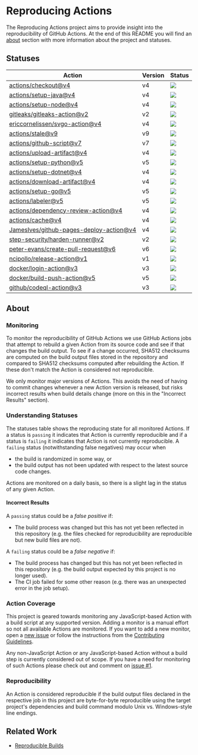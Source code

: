 <!-- SPDX-License-Identifier: CC-BY-4.0 -->

# Reproducing Actions

The Reproducing Actions project aims to provide insight into the reproducibility
of GitHub Actions. At the end of this README you will find an [about] section
with more information about the project and statuses.

[about]: #about

## Statuses

| Action | Version | Status |
| ------ | ------- | ------ |
| [actions/checkout@v4] | v4 | [![][actions/checkout-v4-badge]][actions/checkout-v4-url] |
| [actions/setup-java@v4] | v4 | [![][actions/setup-java-v4-badge]][actions/setup-java-v4-url] |
| [actions/setup-node@v4] | v4 | [![][actions/setup-node-v4-badge]][actions/setup-node-v4-url] |
| [gitleaks/gitleaks-action@v2] | v2 | [![][gitleaks/gitleaks-action-v2-badge]][gitleaks/gitleaks-action-v2-url] |
| [ericcornelissen/svgo-action@v4] | v4 | [![][ericcornelissen/svgo-action-v4-badge]][ericcornelissen/svgo-action-v4-url] |
| [actions/stale@v9] | v9 | [![][actions/stale-v9-badge]][actions/stale-v9-url] |
| [actions/github-script@v7] | v7 | [![][actions/github-script-v7-badge]][actions/github-script-v7-url] |
| [actions/upload-artifact@v4] | v4 | [![][actions/upload-artifact-v4-badge]][actions/upload-artifact-v4-url] |
| [actions/setup-python@v5] | v5 | [![][actions/setup-python-v5-badge]][actions/setup-python-v5-url] |
| [actions/setup-dotnet@v4] | v4 | [![][actions/setup-dotnet-v4-badge]][actions/setup-dotnet-v4-url] |
| [actions/download-artifact@v4] | v4 | [![][actions/download-artifact-v4-badge]][actions/download-artifact-v4-url] |
| [actions/setup-go@v5] | v5 | [![][actions/setup-go-v5-badge]][actions/setup-go-v5-url] |
| [actions/labeler@v5] | v5 | [![][actions/labeler-v5-badge]][actions/labeler-v5-url] |
| [actions/dependency-review-action@v4] | v4 | [![][actions/dependency-review-action-v4-badge]][actions/dependency-review-action-v4-url] |
| [actions/cache@v4] | v4 | [![][actions/cache-v4-badge]][actions/cache-v4-url] |
| [JamesIves/github-pages-deploy-action@v4] | v4 | [![][JamesIves/github-pages-deploy-action-v4-badge]][JamesIves/github-pages-deploy-action-v4-url] |
| [step-security/harden-runner@v2] | v2 | [![][step-security/harden-runner-v2-badge]][step-security/harden-runner-v2-url] |
| [peter-evans/create-pull-request@v6] | v6 | [![][peter-evans/create-pull-request-v6-badge]][peter-evans/create-pull-request-v6-url] |
| [ncipollo/release-action@v1] | v1 | [![][ncipollo/release-action-v1-badge]][ncipollo/release-action-v1-url] |
| [docker/login-action@v3] | v3 | [![][docker/login-action-v3-badge]][docker/login-action-v3-url] |
| [docker/build-push-action@v5] | v5 | [![][docker/build-push-action-v5-badge]][docker/build-push-action-v5-url] |
| [github/codeql-action@v3] | v3 | [![][github/codeql-action-v3-badge]][github/codeql-action-v3-url] |
<!-- INSERT ROW -->
[github/codeql-action@v3]: https://github.com/github/codeql-action/tree/v3
[github/codeql-action-v3-badge]: https://github.com/ericcornelissen/reproducing-actions/actions/workflows/github-codeql-action-v3.yml/badge.svg?event=schedule
[github/codeql-action-v3-url]: https://github.com/ericcornelissen/reproducing-actions/actions/workflows/github-codeql-action-v3.yml
[docker/build-push-action@v5]: https://github.com/docker/build-push-action/tree/v5
[docker/build-push-action-v5-badge]: https://github.com/ericcornelissen/reproducing-actions/actions/workflows/docker-build-push-action-v5.yml/badge.svg?event=schedule
[docker/build-push-action-v5-url]: https://github.com/ericcornelissen/reproducing-actions/actions/workflows/docker-build-push-action-v5.yml
[docker/login-action@v3]: https://github.com/docker/login-action/tree/v3
[docker/login-action-v3-badge]: https://github.com/ericcornelissen/reproducing-actions/actions/workflows/docker-login-action-v3.yml/badge.svg?event=schedule
[docker/login-action-v3-url]: https://github.com/ericcornelissen/reproducing-actions/actions/workflows/docker-login-action-v3.yml
[ncipollo/release-action@v1]: https://github.com/ncipollo/release-action/tree/v1
[ncipollo/release-action-v1-badge]: https://github.com/ericcornelissen/reproducing-actions/actions/workflows/ncipollo-release-action-v1.yml/badge.svg?event=schedule
[ncipollo/release-action-v1-url]: https://github.com/ericcornelissen/reproducing-actions/actions/workflows/ncipollo-release-action-v1.yml
[peter-evans/create-pull-request@v6]: https://github.com/peter-evans/create-pull-request/tree/v6
[peter-evans/create-pull-request-v6-badge]: https://github.com/ericcornelissen/reproducing-actions/actions/workflows/peter-evans-create-pull-request-v6.yml/badge.svg?event=schedule
[peter-evans/create-pull-request-v6-url]: https://github.com/ericcornelissen/reproducing-actions/actions/workflows/peter-evans-create-pull-request-v6.yml
[step-security/harden-runner@v2]: https://github.com/step-security/harden-runner/tree/v2
[step-security/harden-runner-v2-badge]: https://github.com/ericcornelissen/reproducing-actions/actions/workflows/step-security-harden-runner-v2.yml/badge.svg?event=schedule
[step-security/harden-runner-v2-url]: https://github.com/ericcornelissen/reproducing-actions/actions/workflows/step-security-harden-runner-v2.yml
[JamesIves/github-pages-deploy-action@v4]: https://github.com/JamesIves/github-pages-deploy-action/tree/v4
[JamesIves/github-pages-deploy-action-v4-badge]: https://github.com/ericcornelissen/reproducing-actions/actions/workflows/jamesives-github-pages-deploy-action-v4.yml/badge.svg?event=schedule
[JamesIves/github-pages-deploy-action-v4-url]: https://github.com/ericcornelissen/reproducing-actions/actions/workflows/jamesives-github-pages-deploy-action-v4.yml
[actions/cache@v4]: https://github.com/actions/cache/tree/v4
[actions/cache-v4-badge]: https://github.com/ericcornelissen/reproducing-actions/actions/workflows/actions-cache-v4.yml/badge.svg?event=schedule
[actions/cache-v4-url]: https://github.com/ericcornelissen/reproducing-actions/actions/workflows/actions-cache-v4.yml
[actions/dependency-review-action@v4]: https://github.com/actions/dependency-review-action/tree/v4
[actions/dependency-review-action-v4-badge]: https://github.com/ericcornelissen/reproducing-actions/actions/workflows/actions-dependency-review-action-v4.yml/badge.svg?event=schedule
[actions/dependency-review-action-v4-url]: https://github.com/ericcornelissen/reproducing-actions/actions/workflows/actions-dependency-review-action-v4.yml
[actions/labeler@v5]: https://github.com/actions/labeler/tree/v5
[actions/labeler-v5-badge]: https://github.com/ericcornelissen/reproducing-actions/actions/workflows/actions-labeler-v5.yml/badge.svg?event=schedule
[actions/labeler-v5-url]: https://github.com/ericcornelissen/reproducing-actions/actions/workflows/actions-labeler-v5.yml
[actions/setup-go@v5]: https://github.com/actions/setup-go/tree/v5
[actions/setup-go-v5-badge]: https://github.com/ericcornelissen/reproducing-actions/actions/workflows/actions-setup-go-v5.yml/badge.svg?event=schedule
[actions/setup-go-v5-url]: https://github.com/ericcornelissen/reproducing-actions/actions/workflows/actions-setup-go-v5.yml
[actions/download-artifact@v4]: https://github.com/actions/download-artifact/tree/v4
[actions/download-artifact-v4-badge]: https://github.com/ericcornelissen/reproducing-actions/actions/workflows/actions-download-artifact-v4.yml/badge.svg?event=schedule
[actions/download-artifact-v4-url]: https://github.com/ericcornelissen/reproducing-actions/actions/workflows/actions-download-artifact-v4.yml
[actions/setup-dotnet@v4]: https://github.com/actions/setup-dotnet/tree/v4
[actions/setup-dotnet-v4-badge]: https://github.com/ericcornelissen/reproducing-actions/actions/workflows/actions-setup-dotnet-v4.yml/badge.svg?event=schedule
[actions/setup-dotnet-v4-url]: https://github.com/ericcornelissen/reproducing-actions/actions/workflows/actions-setup-dotnet-v4.yml
[actions/setup-python@v5]: https://github.com/actions/setup-python/tree/v5
[actions/setup-python-v5-badge]: https://github.com/ericcornelissen/reproducing-actions/actions/workflows/actions-setup-python-v5.yml/badge.svg?event=schedule
[actions/setup-python-v5-url]: https://github.com/ericcornelissen/reproducing-actions/actions/workflows/actions-setup-python-v5.yml
[actions/upload-artifact@v4]: https://github.com/actions/upload-artifact/tree/v4
[actions/upload-artifact-v4-badge]: https://github.com/ericcornelissen/reproducing-actions/actions/workflows/actions-upload-artifact-v4.yml/badge.svg?event=schedule
[actions/upload-artifact-v4-url]: https://github.com/ericcornelissen/reproducing-actions/actions/workflows/actions-upload-artifact-v4.yml
[actions/github-script@v7]: https://github.com/actions/github-script/tree/v7
[actions/github-script-v7-badge]: https://github.com/ericcornelissen/reproducing-actions/actions/workflows/actions-github-script-v7.yml/badge.svg?event=schedule
[actions/github-script-v7-url]: https://github.com/ericcornelissen/reproducing-actions/actions/workflows/actions-github-script-v7.yml
[actions/stale@v9]: https://github.com/actions/stale/tree/v9
[actions/stale-v9-badge]: https://github.com/ericcornelissen/reproducing-actions/actions/workflows/actions-stale-v9.yml/badge.svg?event=schedule
[actions/stale-v9-url]: https://github.com/ericcornelissen/reproducing-actions/actions/workflows/actions-stale-v9.yml
[ericcornelissen/svgo-action@v4]: https://github.com/ericcornelissen/svgo-action/tree/v4
[ericcornelissen/svgo-action-v4-badge]: https://github.com/ericcornelissen/reproducing-actions/actions/workflows/ericcornelissen-svgo-action-v4.yml/badge.svg?event=schedule
[ericcornelissen/svgo-action-v4-url]: https://github.com/ericcornelissen/reproducing-actions/actions/workflows/ericcornelissen-svgo-action-v4.yml
[gitleaks/gitleaks-action@v2]: https://github.com/gitleaks/gitleaks-action/tree/v2
[gitleaks/gitleaks-action-v2-badge]: https://github.com/ericcornelissen/reproducing-actions/actions/workflows/gitleaks-gitleaks-action-v2.yml/badge.svg?event=schedule
[gitleaks/gitleaks-action-v2-url]: https://github.com/ericcornelissen/reproducing-actions/actions/workflows/gitleaks-gitleaks-action-v2.yml
[actions/setup-node@v4]: https://github.com/actions/setup-node/tree/v4
[actions/setup-node-v4-badge]: https://github.com/ericcornelissen/reproducing-actions/actions/workflows/actions-setup-node-v4.yml/badge.svg?event=schedule
[actions/setup-node-v4-url]: https://github.com/ericcornelissen/reproducing-actions/actions/workflows/actions-setup-node-v4.yml
[actions/setup-java@v4]: https://github.com/actions/setup-java/tree/v4
[actions/setup-java-v4-badge]: https://github.com/ericcornelissen/reproducing-actions/actions/workflows/actions-setup-java-v4.yml/badge.svg?event=schedule
[actions/setup-java-v4-url]: https://github.com/ericcornelissen/reproducing-actions/actions/workflows/actions-setup-java-v4.yml
[actions/checkout@v4]: https://github.com/actions/checkout/tree/v4
[actions/checkout-v4-badge]: https://github.com/ericcornelissen/reproducing-actions/actions/workflows/actions-checkout-v4.yml/badge.svg?event=schedule
[actions/checkout-v4-url]: https://github.com/ericcornelissen/reproducing-actions/actions/workflows/actions-checkout-v4.yml

## About

### Monitoring

To monitor the reproducibility of GitHub Actions we use GitHub Actions jobs that
attempt to rebuild a given Action from its source code and see if that changes
the build output. To see if a change occurred, SHA512 checksums are computed on
the build output files stored in the repository and compared to SHA512 checksums
computed after rebuilding the Action. If these don't match the Action is
considered not reproducible.

We only monitor major versions of Actions. This avoids the need of having to
commit changes whenever a new Action version is released, but risks incorrect
results when build details change (more on this in the "Incorrect Results"
section).

### Understanding Statuses

The statuses table shows the reproducing state for all monitored Actions. If a
status is `passing` it indicates that Action is currently reproducible and if a
status is `failing` it indicates that Action is not currently reproducible. A
`failing` status (notwithstanding false negatives) may occur when

- the build is randomized in some way, or
- the build output has not been updated with respect to the latest source code
  changes.

Actions are monitored on a daily basis, so there is a slight lag in the status
of any given Action.

#### Incorrect Results

A `passing` status could be a *false positive* if:

- The build process was changed but this has not yet been reflected in this
  repository (e.g. the files checked for reproducibility are reproducible but
  new build files are not).

A `failing` status could be a *false negative* if:

- The build process has changed but this has not yet been reflected in this
  repository (e.g. the build output expected by this project is no longer used).
- The CI job failed for some other reason (e.g. there was an unexpected error in
  the job setup).

### Action Coverage

This project is geared towards monitoring any JavaScript-based Action with a
build script at any supported version. Adding a monitor is a manual effort so
not all available Actions are monitored. If you want to add a new monitor, open
a [new issue] or follow the instructions from the [Contributing Guidelines].

Any non-JavaScript Action or any JavaScript-based Action without a build step is
currently considered out of scope. If you have a need for monitoring of such
Actions please check out and comment on [issue #1].

[contributing guidelines]: https://github.com/ericcornelissen/reproducing-actions/blob/main/CONTRIBUTING.md
[new issue]: https://github.com/ericcornelissen/reproducing-actions/issues/new
[issue #1]: https://github.com/ericcornelissen/reproducing-actions/issues/1

### Reproducibility

An Action is considered reproducible if the build output files declared in the
respective job in this project are byte-for-byte reproducible using the target
project's dependencies and build command modulo Unix vs. Windows-style line
endings.

## Related Work

- [Reproducible Builds]

[reproducible builds]: https://reproducible-builds.org/
